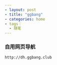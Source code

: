 ```yaml
---
- layout: post
- title: "ggbang"
- categories: home
- tags：
  - 随笔
---
```



### 自用网页导航
`http://dh.ggbang.club`
